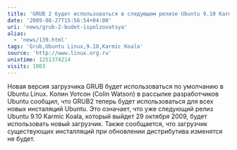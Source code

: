 ```yaml
---
title: 'GRUB 2 будет использоваться в следующем релизе Ubuntu 9.10 Karmic Koala'
date: '2009-08-27T15:56:54+04:00'
uri: 'news/grub-2-budet-ispolzovatsya'
alias: 
  - 'news/139.html'
tags: 'Grub,Ubuntu Linux,9.10,Karmic Koala'
source: 'http://www.linux.org.ru'
unixtime: 1251374214
visits: 1003
---
```

Новая версия загрузчика GRUB будет использоваться по умолчанию в Ubuntu Linux. Колин Уотсон (Colin Watson) в рассылке разработчиков Ubuntu сообщил, что GRUB2 теперь будет использоваться для всех новых инсталяций Ubuntu. Это означает, что уже следующий релиз Ubuntu 9.10 Karmic Koala, который выйдет 29 октября 2009, будет использовать новый загрузчик. Также сообщается, что загрузчик существующих инсталляций при обновлении дистрибутива изменятся не будет.
